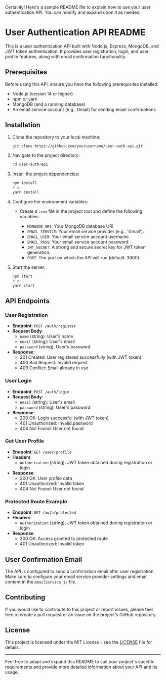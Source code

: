 Certainly! Here's a sample README file to explain how to use your user authentication API. You can modify and expand upon it as needed:

# User Authentication API README

This is a user authentication API built with Node.js, Express, MongoDB, and JWT token authentication. It provides user registration, login, and user profile features, along with email confirmation functionality.

## Prerequisites

Before using this API, ensure you have the following prerequisites installed:

- Node.js (version 14 or higher)
- npm or yarn
- MongoDB (and a running database)
- An email service account (e.g., Gmail) for sending email confirmations

## Installation

1. Clone the repository to your local machine:

   ```bash
   git clone https://github.com/yourusername/user-auth-api.git
   ```

2. Navigate to the project directory:

   ```bash
   cd user-auth-api
   ```

3. Install the project dependencies:

   ```bash
   npm install
   # or
   yarn install
   ```

4. Configure the environment variables:

   - Create a `.env` file in the project root and define the following variables:

     - `MONGODB_URI`: Your MongoDB database URI.
     - `EMAIL_SERVICE`: Your email service provider (e.g., 'Gmail').
     - `EMAIL_USER`: Your email service account username.
     - `EMAIL_PASS`: Your email service account password.
     - `JWT_SECRET`: A strong and secure secret key for JWT token generation.
     - `PORT`: The port on which the API will run (default: 3000).

5. Start the server:

   ```bash
   npm start
   # or
   yarn start
   ```

## API Endpoints

### User Registration

- **Endpoint**: `POST /auth/register`
- **Request Body**:
  - `name` (string): User's name
  - `email` (string): User's email
  - `password` (string): User's password
- **Response**:
  - 201 Created: User registered successfully (with JWT token)
  - 400 Bad Request: Invalid request
  - 409 Conflict: Email already in use

### User Login

- **Endpoint**: `POST /auth/login`
- **Request Body**:
  - `email` (string): User's email
  - `password` (string): User's password
- **Response**:
  - 200 OK: Login successful (with JWT token)
  - 401 Unauthorized: Invalid password
  - 404 Not Found: User not found

### Get User Profile

- **Endpoint**: `GET /user/profile`
- **Headers**:
  - `Authorization` (string): JWT token obtained during registration or login
- **Response**:
  - 200 OK: User profile data
  - 401 Unauthorized: Invalid token
  - 404 Not Found: User not found

### Protected Route Example

- **Endpoint**: `GET /auth/protected`
- **Headers**:
  - `Authorization` (string): JWT token obtained during registration or login
- **Response**:
  - 200 OK: Access granted to protected route
  - 401 Unauthorized: Invalid token

## User Confirmation Email

The API is configured to send a confirmation email after user registration. Make sure to configure your email service provider settings and email content in the `emailService.js` file.

## Contributing

If you would like to contribute to this project or report issues, please feel free to create a pull request or an issue on the project's GitHub repository.

## License

This project is licensed under the MIT License - see the [LICENSE](LICENSE) file for details.

---

Feel free to adapt and expand this README to suit your project's specific requirements and provide more detailed information about your API and its usage.
